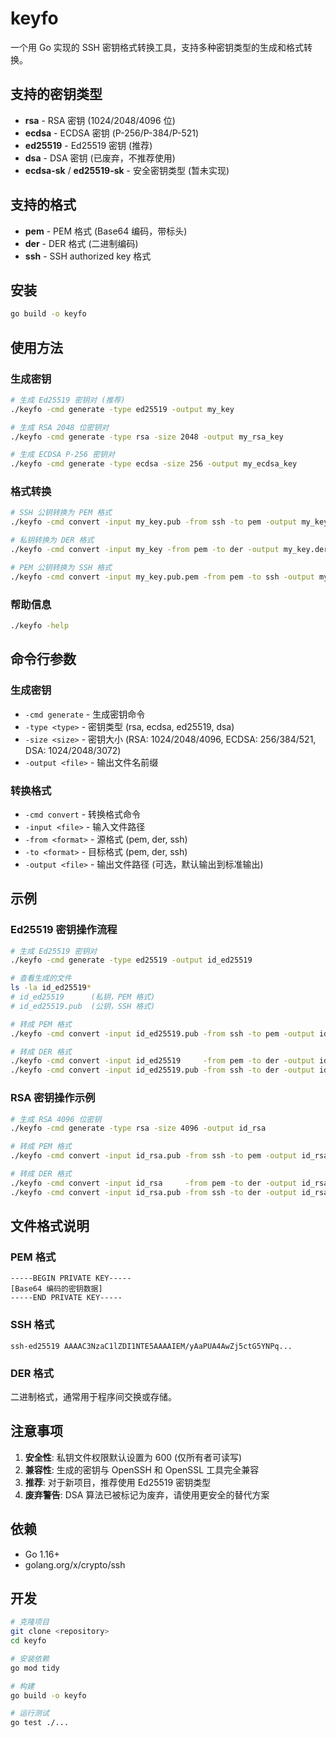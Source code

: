 # keyfo

一个用 Go 实现的 SSH 密钥格式转换工具，支持多种密钥类型的生成和格式转换。

## 支持的密钥类型

- **rsa** - RSA 密钥 (1024/2048/4096 位)
- **ecdsa** - ECDSA 密钥 (P-256/P-384/P-521)
- **ed25519** - Ed25519 密钥 (推荐)
- **dsa** - DSA 密钥 (已废弃，不推荐使用)
- **ecdsa-sk** / **ed25519-sk** - 安全密钥类型 (暂未实现)

## 支持的格式

- **pem** - PEM 格式 (Base64 编码，带标头)
- **der** - DER 格式 (二进制编码)
- **ssh** - SSH authorized key 格式

## 安装

```bash
go build -o keyfo
```

## 使用方法

### 生成密钥

```bash
# 生成 Ed25519 密钥对 (推荐)
./keyfo -cmd generate -type ed25519 -output my_key

# 生成 RSA 2048 位密钥对
./keyfo -cmd generate -type rsa -size 2048 -output my_rsa_key

# 生成 ECDSA P-256 密钥对
./keyfo -cmd generate -type ecdsa -size 256 -output my_ecdsa_key
```

### 格式转换

```bash
# SSH 公钥转换为 PEM 格式
./keyfo -cmd convert -input my_key.pub -from ssh -to pem -output my_key.pub.pem

# 私钥转换为 DER 格式
./keyfo -cmd convert -input my_key -from pem -to der -output my_key.der

# PEM 公钥转换为 SSH 格式
./keyfo -cmd convert -input my_key.pub.pem -from pem -to ssh -output my_key_converted.pub
```

### 帮助信息

```bash
./keyfo -help
```

## 命令行参数

### 生成密钥

- `-cmd generate` - 生成密钥命令
- `-type <type>` - 密钥类型 (rsa, ecdsa, ed25519, dsa)
- `-size <size>` - 密钥大小 (RSA: 1024/2048/4096, ECDSA: 256/384/521, DSA: 1024/2048/3072)
- `-output <file>` - 输出文件名前缀

### 转换格式

- `-cmd convert` - 转换格式命令
- `-input <file>` - 输入文件路径
- `-from <format>` - 源格式 (pem, der, ssh)
- `-to <format>` - 目标格式 (pem, der, ssh)
- `-output <file>` - 输出文件路径 (可选，默认输出到标准输出)

## 示例

### Ed25519 密钥操作流程

```bash
# 生成 Ed25519 密钥对
./keyfo -cmd generate -type ed25519 -output id_ed25519

# 查看生成的文件
ls -la id_ed25519*
# id_ed25519      (私钥，PEM 格式)
# id_ed25519.pub  (公钥，SSH 格式)

# 转成 PEM 格式
./keyfo -cmd convert -input id_ed25519.pub -from ssh -to pem -output id_ed25519.pub.pem

# 转成 DER 格式
./keyfo -cmd convert -input id_ed25519     -from pem -to der -output id_ed25519.der
./keyfo -cmd convert -input id_ed25519.pub -from ssh -to der -output id_ed25519.pub.der
```

### RSA 密钥操作示例

```bash
# 生成 RSA 4096 位密钥
./keyfo -cmd generate -type rsa -size 4096 -output id_rsa

# 转成 PEM 格式
./keyfo -cmd convert -input id_rsa.pub -from ssh -to pem -output id_rsa.pub.pem

# 转成 DER 格式
./keyfo -cmd convert -input id_rsa     -from pem -to der -output id_rsa.der
./keyfo -cmd convert -input id_rsa.pub -from ssh -to der -output id_rsa.pub.der
```

## 文件格式说明

### PEM 格式
```
-----BEGIN PRIVATE KEY-----
[Base64 编码的密钥数据]
-----END PRIVATE KEY-----
```

### SSH 格式
```
ssh-ed25519 AAAAC3NzaC1lZDI1NTE5AAAAIEM/yAaPUA4AwZj5ctG5YNPq...
```

### DER 格式
二进制格式，通常用于程序间交换或存储。

## 注意事项

1. **安全性**: 私钥文件权限默认设置为 600 (仅所有者可读写)
2. **兼容性**: 生成的密钥与 OpenSSH 和 OpenSSL 工具完全兼容
3. **推荐**: 对于新项目，推荐使用 Ed25519 密钥类型
4. **废弃警告**: DSA 算法已被标记为废弃，请使用更安全的替代方案

## 依赖

- Go 1.16+
- golang.org/x/crypto/ssh

## 开发

```bash
# 克隆项目
git clone <repository>
cd keyfo

# 安装依赖
go mod tidy

# 构建
go build -o keyfo

# 运行测试
go test ./...
```